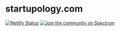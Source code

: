 # startupology.com

[![Netlify Status](https://api.netlify.com/api/v1/badges/fcb71964-92d3-444d-bff3-44109273c363/deploy-status)](https://startupology.com)
[![Join the community on Spectrum](https://withspectrum.github.io/badge/badge.svg)](https://spectrum.chat/startupology)
